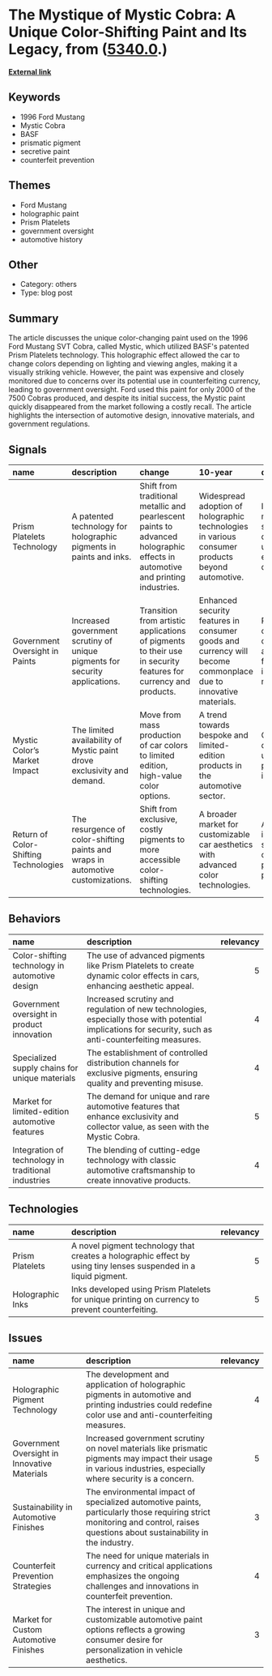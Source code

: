 # __The Mystique of Mystic Cobra: A Unique Color-Shifting Paint and Its Legacy__, from ([5340.0](https://kghosh.substack.com/p/5340.0).)

__[External link](https://whyisthisinteresting.substack.com/p/the-mystic-cobra-edition)__



## Keywords

* 1996 Ford Mustang
* Mystic Cobra
* BASF
* prismatic pigment
* secretive paint
* counterfeit prevention

## Themes

* Ford Mustang
* holographic paint
* Prism Platelets
* government oversight
* automotive history

## Other

* Category: others
* Type: blog post

## Summary

The article discusses the unique color-changing paint used on the 1996 Ford Mustang SVT Cobra, called Mystic, which utilized BASF's patented Prism Platelets technology. This holographic effect allowed the car to change colors depending on lighting and viewing angles, making it a visually striking vehicle. However, the paint was expensive and closely monitored due to concerns over its potential use in counterfeiting currency, leading to government oversight. Ford used this paint for only 2000 of the 7500 Cobras produced, and despite its initial success, the Mystic paint quickly disappeared from the market following a costly recall. The article highlights the intersection of automotive design, innovative materials, and government regulations.

## Signals

| name                                  | description                                                                     | change                                                                                                                        | 10-year                                                                                                        | driving-force                                                                       |   relevancy |
|:--------------------------------------|:--------------------------------------------------------------------------------|:------------------------------------------------------------------------------------------------------------------------------|:---------------------------------------------------------------------------------------------------------------|:------------------------------------------------------------------------------------|------------:|
| Prism Platelets Technology            | A patented technology for holographic pigments in paints and inks.              | Shift from traditional metallic and pearlescent paints to advanced holographic effects in automotive and printing industries. | Widespread adoption of holographic technologies in various consumer products beyond automotive.                | Innovation in materials science and the demand for unique visual effects in design. |           4 |
| Government Oversight in Paints        | Increased government scrutiny of unique pigments for security applications.     | Transition from artistic applications of pigments to their use in security features for currency and products.                | Enhanced security features in consumer goods and currency will become commonplace due to innovative materials. | Rising concerns over counterfeiting and the need for secure identification methods. |           5 |
| Mystic Color’s Market Impact          | The limited availability of Mystic paint drove exclusivity and demand.          | Move from mass production of car colors to limited edition, high-value color options.                                         | A trend towards bespoke and limited-edition products in the automotive sector.                                 | Consumer desire for uniqueness and personalization in products.                     |           4 |
| Return of Color-Shifting Technologies | The resurgence of color-shifting paints and wraps in automotive customizations. | Shift from exclusive, costly pigments to more accessible color-shifting technologies.                                         | A broader market for customizable car aesthetics with advanced color technologies.                             | Advancements in material science and consumer preferences for personalization.      |           3 |

## Behaviors

| name                                                | description                                                                                                                                             |   relevancy |
|:----------------------------------------------------|:--------------------------------------------------------------------------------------------------------------------------------------------------------|------------:|
| Color-shifting technology in automotive design      | The use of advanced pigments like Prism Platelets to create dynamic color effects in cars, enhancing aesthetic appeal.                                  |           5 |
| Government oversight in product innovation          | Increased scrutiny and regulation of new technologies, especially those with potential implications for security, such as anti-counterfeiting measures. |           4 |
| Specialized supply chains for unique materials      | The establishment of controlled distribution channels for exclusive pigments, ensuring quality and preventing misuse.                                   |           4 |
| Market for limited-edition automotive features      | The demand for unique and rare automotive features that enhance exclusivity and collector value, as seen with the Mystic Cobra.                         |           5 |
| Integration of technology in traditional industries | The blending of cutting-edge technology with classic automotive craftsmanship to create innovative products.                                            |           4 |

## Technologies

| name             | description                                                                                                      |   relevancy |
|:-----------------|:-----------------------------------------------------------------------------------------------------------------|------------:|
| Prism Platelets  | A novel pigment technology that creates a holographic effect by using tiny lenses suspended in a liquid pigment. |           5 |
| Holographic Inks | Inks developed using Prism Platelets for unique printing on currency to prevent counterfeiting.                  |           5 |

## Issues

| name                                         | description                                                                                                                                                                   |   relevancy |
|:---------------------------------------------|:------------------------------------------------------------------------------------------------------------------------------------------------------------------------------|------------:|
| Holographic Pigment Technology               | The development and application of holographic pigments in automotive and printing industries could redefine color use and anti-counterfeiting measures.                      |           4 |
| Government Oversight in Innovative Materials | Increased government scrutiny on novel materials like prismatic pigments may impact their usage in various industries, especially where security is a concern.                |           5 |
| Sustainability in Automotive Finishes        | The environmental impact of specialized automotive paints, particularly those requiring strict monitoring and control, raises questions about sustainability in the industry. |           3 |
| Counterfeit Prevention Strategies            | The need for unique materials in currency and critical applications emphasizes the ongoing challenges and innovations in counterfeit prevention.                              |           4 |
| Market for Custom Automotive Finishes        | The interest in unique and customizable automotive paint options reflects a growing consumer desire for personalization in vehicle aesthetics.                                |           3 |